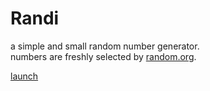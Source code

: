 # Randi

a simple and small random number generator.<br>
numbers are freshly selected by [random.org](https://www.random.org).

[launch](http://wilbo.github.io/Randi/)

